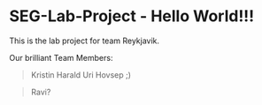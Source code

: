 # SEG-Lab-Project - Hello World!!!

This is the lab project for team Reykjavik.

Our brilliant Team Members:
>Kristin
>Harald
>Uri 
>Hovsep
;) 

>Ravi?
